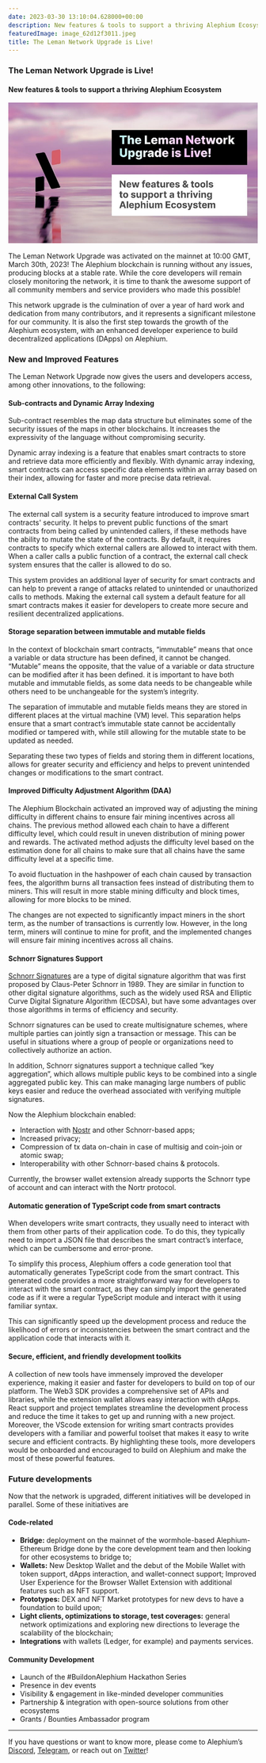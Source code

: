 ```yaml
---
date: 2023-03-30 13:10:04.628000+00:00
description: New features & tools to support a thriving Alephium Ecosystem
featuredImage: image_62d12f3011.jpeg
title: The Leman Network Upgrade is Live!
---
```


### The Leman Network Upgrade is Live!

#### New features & tools to support a thriving Alephium Ecosystem

![](image_62d12f3011.jpeg)

The Leman Network Upgrade was activated on the mainnet at 10:00 GMT, March 30th, 2023! The Alephium blockchain is running without any issues, producing blocks at a stable rate. While the core developers will remain closely monitoring the network, it is time to thank the awesome support of all community members and service providers who made this possible!

This network upgrade is the culmination of over a year of hard work and dedication from many contributors, and it represents a significant milestone for our community. It is also the first step towards the growth of the Alephium ecosystem, with an enhanced developer experience to build decentralized applications (DApps) on Alephium.

### New and Improved Features

The Leman Network Upgrade now gives the users and developers access, among other innovations, to the following:

#### Sub-contracts and Dynamic Array Indexing

Sub-contract resembles the map data structure but eliminates some of the security issues of the maps in other blockchains. It increases the expressivity of the language without compromising security.

Dynamic array indexing is a feature that enables smart contracts to store and retrieve data more efficiently and flexibly. With dynamic array indexing, smart contracts can access specific data elements within an array based on their index, allowing for faster and more precise data retrieval.

#### External Call System

The external call system is a security feature introduced to improve smart contracts' security. It helps to prevent public functions of the smart contracts from being called by unintended callers, if these methods have the ability to mutate the state of the contracts. By default, it requires contracts to specify which external callers are allowed to interact with them. When a caller calls a public function of a contract, the external call check system ensures that the caller is allowed to do so.

This system provides an additional layer of security for smart contracts and can help to prevent a range of attacks related to unintended or unauthorized calls to methods. Making the external call system a default feature for all smart contracts makes it easier for developers to create more secure and resilient decentralized applications.

#### Storage separation between immutable and mutable fields

In the context of blockchain smart contracts, “immutable” means that once a variable or data structure has been defined, it cannot be changed. “Mutable” means the opposite, that the value of a variable or data structure can be modified after it has been defined. it is important to have both mutable and immutable fields, as some data needs to be changeable while others need to be unchangeable for the system’s integrity.

The separation of immutable and mutable fields means they are stored in different places at the virtual machine (VM) level. This separation helps ensure that a smart contract’s immutable state cannot be accidentally modified or tampered with, while still allowing for the mutable state to be updated as needed.

Separating these two types of fields and storing them in different locations, allows for greater security and efficiency and helps to prevent unintended changes or modifications to the smart contract.

#### Improved Difficulty Adjustment Algorithm (DAA)

The Alephium Blockchain activated an improved way of adjusting the mining difficulty in different chains to ensure fair mining incentives across all chains. The previous method allowed each chain to have a different difficulty level, which could result in uneven distribution of mining power and rewards. The activated method adjusts the difficulty level based on the estimation done for all chains to make sure that all chains have the same difficulty level at a specific time.

To avoid fluctuation in the hashpower of each chain caused by transaction fees, the algorithm burns all transaction fees instead of distributing them to miners. This will result in more stable mining difficulty and block times, allowing for more blocks to be mined.

The changes are not expected to significantly impact miners in the short term, as the number of transactions is currently low. However, in the long term, miners will continue to mine for profit, and the implemented changes will ensure fair mining incentives across all chains.

#### Schnorr Signatures Support

<a href="https://twitter.com/alephium/status/1638541074074578946" class="markup--anchor markup--p-anchor" data-href="https://twitter.com/alephium/status/1638541074074578946" rel="noopener" target="_blank">Schnorr Signatures</a> are a type of digital signature algorithm that was first proposed by Claus-Peter Schnorr in 1989. They are similar in function to other digital signature algorithms, such as the widely used RSA and Elliptic Curve Digital Signature Algorithm (ECDSA), but have some advantages over those algorithms in terms of efficiency and security.

Schnorr signatures can be used to create multisignature schemes, where multiple parties can jointly sign a transaction or message. This can be useful in situations where a group of people or organizations need to collectively authorize an action.

In addition, Schnorr signatures support a technique called “key aggregation”, which allows multiple public keys to be combined into a single aggregated public key. This can make managing large numbers of public keys easier and reduce the overhead associated with verifying multiple signatures.

Now the Alephium blockchain enabled:

- <span id="293a">Interaction with <a href="https://nostr.com/" class="markup--anchor markup--li-anchor" data-href="https://nostr.com/" rel="noopener" target="_blank">Nostr</a> and other Schnorr-based apps;</span>
- <span id="5627">Increased privacy;</span>
- <span id="357f">Compression of tx data on-chain in case of multisig and coin-join or atomic swap;</span>
- <span id="f725">Interoperability with other Schnorr-based chains & protocols.</span>

Currently, the browser wallet extension already supports the Schnorr type of account and can interact with the Nortr protocol.

#### Automatic generation of TypeScript code from smart contracts

When developers write smart contracts, they usually need to interact with them from other parts of their application code. To do this, they typically need to import a JSON file that describes the smart contract’s interface, which can be cumbersome and error-prone.

To simplify this process, Alephium offers a code generation tool that automatically generates TypeScript code from the smart contract. This generated code provides a more straightforward way for developers to interact with the smart contract, as they can simply import the generated code as if it were a regular TypeScript module and interact with it using familiar syntax.

This can significantly speed up the development process and reduce the likelihood of errors or inconsistencies between the smart contract and the application code that interacts with it.

#### Secure, efficient, and friendly development toolkits

A collection of new tools have immensely improved the developer experience, making it easier and faster for developers to build on top of our platform. The Web3 SDK provides a comprehensive set of APIs and libraries, while the extension wallet allows easy interaction with dApps. React support and project templates streamline the development process and reduce the time it takes to get up and running with a new project. Moreover, the VScode extension for writing smart contracts provides developers with a familiar and powerful toolset that makes it easy to write secure and efficient contracts. By highlighting these tools, more developers would be onboarded and encouraged to build on Alephium and make the most of these powerful features.

### Future developments

Now that the network is upgraded, different initiatives will be developed in parallel. Some of these initiatives are

#### Code-related

- <span id="0cd0">**Bridge:** deployment on the mainnet of the wormhole-based Alephium-Ethereum Bridge done by the core development team and then looking for other ecosystems to bridge to;</span>
- <span id="17bf">**Wallets:** New Desktop Wallet and the debut of the Mobile Wallet with token support, dApps interaction, and wallet-connect support; Improved User Experience for the Browser Wallet Extension with additional features such as NFT support.</span>
- <span id="2bad">**Prototypes:** DEX and NFT Market prototypes for new devs to have a foundation to build upon;</span>
- <span id="6897">**Light clients, optimizations to storage, test coverages:** general network optimizations and exploring new directions to leverage the scalability of the blockchain;</span>
- <span id="8518">**Integrations** with wallets (Ledger, for example) and payments services.</span>

#### Community Development

- <span id="e60d">Launch of the \#BuildonAlephium Hackathon Series</span>
- <span id="5525">Presence in dev events</span>
- <span id="e8cd">Visibility & engagement in like-minded developer communities</span>
- <span id="6c68">Partnership & integration with open-source solutions from other ecosystems</span>
- <span id="0717">Grants / Bounties Ambassador program</span>

---

If you have questions or want to know more, please come to Alephium’s <a href="http://alephium.org/discord" class="markup--anchor markup--p-anchor" data-href="http://alephium.org/discord" rel="noopener" target="_blank">Discord</a>, <a href="https://t.me/alephiumgroup" class="markup--anchor markup--p-anchor" data-href="https://t.me/alephiumgroup" rel="noopener" target="_blank">Telegram</a>, or reach out on <a href="https://twitter.com/alephium" class="markup--anchor markup--p-anchor" data-href="https://twitter.com/alephium" rel="noopener" target="_blank">Twitter</a>!
